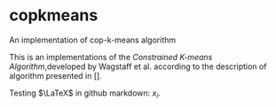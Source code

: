 # copkmeans
An implementation of cop-k-means algorithm

This is an implementations of the *Constrained K-means Algorithm*,developed by Wagstaff et al. according to the description of algorithm presented in [].

Testing $\LaTeX$ in github markdown: $x_i$.